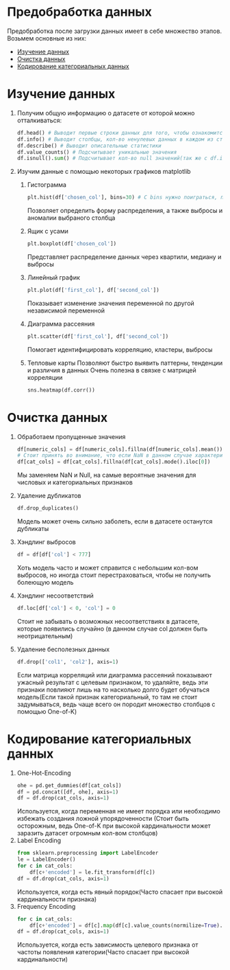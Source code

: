 # Предобработка данных
Предобработка после загрузки данных имеет в себе множество этапов. Возьмем основные из них:
- [Изучение данных](#header1)
- [Очистка данных](#header2)
- [Кодирование категориальных данных](#header3)

<a id="header1"></a>
# Изучение данных 
1. Получим общую информацию о датасете от которой можно отталкиваться:
    ```python
    df.head() # Выводит первые строки данных для того, чтобы ознакомится со структурой датасета
    df.info() # Выводит столбцы, кол-во ненулевых данных в каждом из столбцов и тип данных столбца
    df.describe() # Выводит описательные статистики
    df.value_counts() # Подсчитывает уникальные значения
    df.isnull().sum() # Подсчитывает кол-во null значений(так же с df.isna().sum())
    ```
2. Изучим данные с помощью некоторых графиков matplotlib
    1. Гистограмма
        ```python
        plt.hist(df['chosen_col'], bins=30) # С bins нужно поиграться, потому что при низком кол-ве сложно понять форму распределения, а при большом на графике выскакивают редкие значения
        ```
        Позволяет определить форму распределения, а также выбросы и аномалии выбраного столбца
       
    3. Ящик с усами
        ```python
        plt.boxplot(df['chosen_col'])
        ```
        Представляет распределение данных через квартили, медиану и выбросы
       
    4. Линейный график
        ```python
        plt.plot(df['first_col'], df['second_col'])
        ```
        Показывает изменение значения переменной по другой независимой переменной
       
    5. Диаграмма рассеяния
        ```python
        plt.scatter(df['first_col'], df['second_col'])
        ```
        Помогает идентифицировать корреляцию, кластеры, выбросы
       
    6. Тепловые карты
        Позволяют быстро выявить паттерны, тенденции и различия в данных
        Очень полезна в связке с матрицей корреляции 
        ```python
        sns.heatmap(df.corr())
        ```

<a id="header2"></a>
# Очистка данных
1. Обработаем пропущенные значения
    ```python
    df[numeric_cols] = df[numeric_cols].fillna(df[numeric_cols].mean())
    # Стоит принять во внимание, что если NaN в данном случае характеризует отсутствие чего-либо(к примеру кол-во объектов) или в столбце переменные бинарные, то стоит заменить на 0
    df[cat_cols] = df[cat_cols].fillna(df[cat_cols].mode().iloc[0])
    ```
    Мы заменяем NaN и Null, на самые вероятные значения для числовых и категориальных признаков
   
2. Удаление дубликатов
    ```python
    df.drop_duplicates()
    ```
    Модель может очень сильно заболеть, если в датасете останутся дубликаты
   
3. Хэндлинг выбросов
    ```python
    df = df[df['col'] < 777]
    ```
    Хоть модель часто и может справится с небольшим кол-вом выбросов, но иногда стоит перестраховаться, чтобы не получить болеющую модель
   
5. Хэндлинг несоответствий
    ```python
    df.loc[df['col'] < 0, 'col'] = 0
    ```
    Стоит не забывать о возможных несоответствиях в датасете, которые появились случайно (в данном случае col должен быть неотрицательным)
    
6. Удаление бесполезных данных
    ```python
    df.drop(['col1', 'col2'], axis=1)
    ```
    Если матрица корреляций или диаграмма рассеяний показывают ужасный результат с целевым признаком, то удаляйте, ведь эти признаки повлияют лишь на то насколько долго будет обучаться модель(Если такой признак категориальный, то там не стоит задумываться, ведь чаще всего он породит множество столбцов с помощью One-of-K)
    
<a id="header3"></a>
# Кодирование категориальных данных
1. One-Hot-Encoding
    ```python
    ohe = pd.get_dummies(df[cat_cols])
    df = pd.concat([df, ohe], axis=1)
    df = df.drop(cat_cols, axis=1)
    ```
    Используется, когда переменная не имеет порядка или необходимо избежать создания ложной упорядоченности
    (Стоит быть осторожным, ведь One-of-K при высокой кардинальности может заразить датасет огромным кол-вом столбцов)
2. Label Encoding
    ```python
    from sklearn.preprocessing import LabelEncoder
    le = LabelEncoder()
    for c in cat_cols:
        df[c+'encoded'] = le.fit_transform(df[c])
    df = df.drop(cat_cols, axis=1)
    ```
    Используется, когда есть явный порядок(Часто спасает при высокой кардинальности признака)
3. Frequency Encoding
    ```python
    for c in cat_cols:
        df[c+'encoded'] = df[c].map(df[c].value_counts(normilize=True).to_dict())
    df = df.drop(cat_cols, axis=1)
    ```
    Используется, когда есть зависимость целевого признака от частоты появления категории(Часто спасает при высокой кардинальности)
